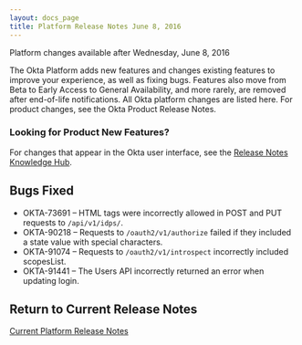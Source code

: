 ```yaml
---
layout: docs_page
title: Platform Release Notes June 8, 2016
---
```


Platform changes available after Wednesday, June 8, 2016

The Okta Platform adds new features and changes existing features to improve your experience, as well as fixing bugs.
Features also move from Beta to Early Access to General Availability, and more rarely, are removed after end-of-life notifications.
All Okta platform changes are listed here. For product changes, see the Okta Product Release Notes.

<!-- ## New Platform Feature -->

### Looking for Product New Features?

For changes that appear in the Okta user interface, see the [Release Notes Knowledge Hub](https://support.okta.com/help/articles/Knowledge_Article/Release-Notes-Knowledge-Hub).

<!-- ## Enhancements -->

<!-- ## Feature Status Changes -->

## Bugs Fixed

* OKTA-73691 – HTML tags were incorrectly allowed in POST and PUT requests to `/api/v1/idps/`.
* OKTA-90218 – Requests to `/oauth2/v1/authorize` failed if they included a state value with special characters.
* OKTA-91074 – Requests to `/oauth2/v1/introspect` incorrectly included scopesList.
* OKTA-91441 – The Users API incorrectly returned an error when updating login. 

## Return to Current Release Notes

[Current Platform Release Notes](platform-release-notes.html)

<!-- Platform Release Notes: 2016.23 -->